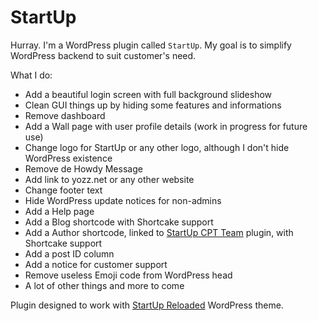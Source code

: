 StartUp
===

Hurray. I'm a WordPress plugin called `StartUp`. My goal is to simplify WordPress backend to suit customer's need.

What I do:

* Add a beautiful login screen with full background slideshow
* Clean GUI things up by hiding some features and informations
* Remove dashboard
* Add a Wall page with user profile details (work in progress for future use)
* Change logo for StartUp or any other logo, although I don't hide WordPress existence
* Remove de Howdy Message
* Add link to yozz.net or any other website
* Change footer text
* Hide WordPress update notices for non-admins
* Add a Help page
* Add a Blog shortcode with Shortcake support
* Add a Author shortcode, linked to [StartUp CPT Team](https://github.com/yozzi/startup-cpt-team) plugin, with Shortcake support
* Add a post ID column
* Add a notice for customer support
* Remove useless Emoji code from WordPress head
* A lot of other things and more to come

Plugin designed to work with [StartUp Reloaded](https://github.com/yozzi/startup-reloaded) WordPress theme.
